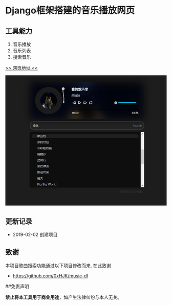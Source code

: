 # Django框架搭建的音乐播放网页

## 工具能力
1. 音乐播放
2. 音乐列表
3. 搜索音乐

[>> 网页地址 <<](http://119.27.172.58:8888)

![外观截图](README/img/截图1.png)  
 
## 更新记录

- 2019-02-02 创建项目

## 致谢

本项目歌曲搜索功能通过以下项目修改而来, 在此致谢
- <https://github.com/0xHJK/music-dl>

##免责声明

**禁止将本工具用于商业用途**，如产生法律纠纷与本人无关。